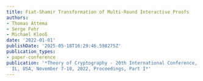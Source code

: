 ```yaml
---
title: Fiat-Shamir Transformation of Multi-Round Interactive Proofs
authors:
- Thomas Attema
- Serge Fehr
- Michael Klooß
date: '2022-01-01'
publishDate: '2025-05-18T16:29:46.598275Z'
publication_types:
- paper-conference
publication: '*Theory of Cryptography - 20th International Conference, TCC 2022, Chicago,
  IL, USA, November 7-10, 2022, Proceedings, Part I*'
---
```

